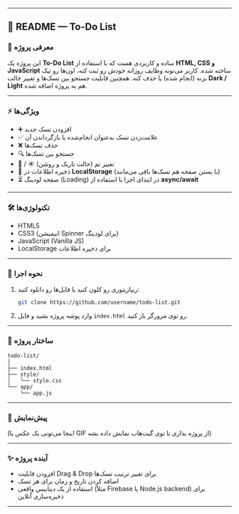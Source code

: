 

---

## 📌 README — To-Do List

### 📝 معرفی پروژه

این پروژه یک **To-Do List** ساده و کاربردی هست که با استفاده از **HTML, CSS و JavaScript** ساخته شده.
کاربر می‌تونه وظایف روزانه خودش رو ثبت کنه، اون‌ها رو تیک بزنه (انجام شده) یا حذف کنه. همچنین قابلیت جستجو بین تسک‌ها و تغییر حالت **Dark / Light** هم به پروژه اضافه شده.

---

### ⚡ ویژگی‌ها

* ➕ افزودن تسک جدید
* ✅ علامت‌زدن تسک به‌عنوان انجام‌شده یا بازگرداندن آن
* ❌ حذف تسک‌ها
* 🔍 جستجو بین تسک‌ها
* 🌙 / ☀️ تغییر تم (حالت تاریک و روشن)
* 💾 ذخیره اطلاعات در **LocalStorage** (با بستن صفحه هم تسک‌ها باقی می‌مانند)
* ⏳ صفحه لودینگ (Loading) در ابتدای اجرا با استفاده از **async/await**

---

### 🛠️ تکنولوژی‌ها

* HTML5
* CSS3 (انیمیشن Spinner برای لودینگ)
* JavaScript (Vanilla JS)
* LocalStorage برای ذخیره اطلاعات

---

### 🚀 نحوه اجرا

1. ریپازیتوری رو کلون کنید یا فایل‌ها رو دانلود کنید:

   ```bash
   git clone https://github.com/username/todo-list.git
   ```
2. وارد پوشه پروژه بشید و فایل `index.html` رو توی مرورگر باز کنید.

---

### 📂 ساختار پروژه

```
todo-list/
│
├── index.html
├── style/
│   └── style.css
└── app/
    └── app.js
```

---

### 📸 پیش‌نمایش

(اینجا می‌تونی یک عکس یا GIF از پروژه بذاری تا توی گیت‌هاب نمایش داده بشه)

---

### ✨ آینده پروژه

* افزودن قابلیت Drag & Drop برای تغییر ترتیب تسک‌ها
* اضافه کردن تاریخ و زمان برای هر تسک
* استفاده از یک دیتابیس واقعی (مثلاً Firebase یا Node.js backend) برای ذخیره‌سازی آنلاین

---



